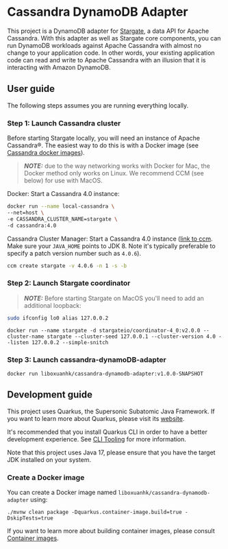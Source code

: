 # Cassandra DynamoDB Adapter

This project is a DynamoDB adapter for [Stargate](https://stargate.io/), a data API for Apache Cassandra.
With this adapter as well as Stargate core components, you can run DynamoDB workloads against Apache Cassandra with
almost no change to your application code. In other words, your existing application code can read and write to Apache
Cassandra with an illusion that it is interacting with Amazon DynamoDB.

## User guide

The following steps assumes you are running everything locally.

### Step 1: Launch Cassandra cluster

Before starting Stargate locally, you will need an instance of Apache Cassandra&reg;.
The easiest way to do this is with a Docker image (see [Cassandra docker images](https://hub.docker.com/_/cassandra)).

> **_NOTE:_** due to the way networking works with Docker for Mac, the Docker method only works on Linux.
> We recommend CCM (see below) for use with MacOS.

Docker: Start a Cassandra 4.0 instance:

```sh
docker run --name local-cassandra \
--net=host \
-e CASSANDRA_CLUSTER_NAME=stargate \
-d cassandra:4.0
```

Cassandra Cluster Manager: Start a Cassandra 4.0 instance ([link to ccm](https://github.com/riptano/ccm). Make sure 
your `JAVA_HOME` points to JDK 8. Note it's typically preferable to specify a patch version number such as `4.0.6`).

```sh
ccm create stargate -v 4.0.6 -n 1 -s -b
```

### Step 2: Launch Stargate coordinator

> **_NOTE:_**  Before starting Stargate on MacOS you'll need to add an additional loopback:

```sh
sudo ifconfig lo0 alias 127.0.0.2
```

```
docker run --name stargate -d stargateio/coordinator-4_0:v2.0.0 --cluster-name stargate --cluster-seed 127.0.0.1 --cluster-version 4.0 --listen 127.0.0.2 --simple-snitch
```

### Step 3: Launch cassandra-dynamoDB-adapter

```
docker run liboxuanhk/cassandra-dynamodb-adapter:v1.0.0-SNAPSHOT
```

## Development guide

This project uses Quarkus, the Supersonic Subatomic Java Framework.
If you want to learn more about Quarkus, please visit its [website](https://quarkus.io/).

It's recommended that you install Quarkus CLI in order to have a better development experience.
See [CLI Tooling](https://quarkus.io/guides/cli-tooling) for more information.

Note that this project uses Java 17, please ensure that you have the target JDK installed on your system.

### Create a Docker image

You can create a Docker image named `liboxuanhk/cassandra-dynamodb-adapter` using:
```
./mvnw clean package -Dquarkus.container-image.build=true -DskipTests=true
```

If you want to learn more about building container images, please consult [Container images](https://quarkus.io/guides/container-image).
